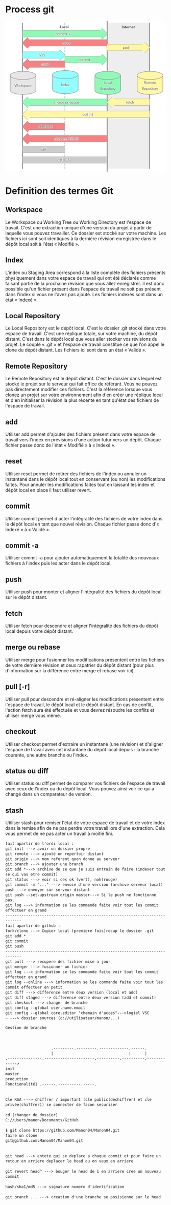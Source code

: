# Process git
![Grand Theft Life](git.png "GTL") 

# Definition des termes Git

## Workspace
Le Workspace ou Working Tree ou Working Directory est l'espace de travail. C'est une extraction unique d'une version du projet à partir de laquelle vous pouvez travailler. Ce dossier est stocké sur votre machine. Les fichiers ici sont soit identiques à la dernière révision enregistrée dans le dépôt local soit à l'état « Modifié ».

## Index
L'index ou Staging Area correspond à la liste complète des fichiers présents physiquement dans votre espace de travail qui ont été déclarés comme faisant partie de la prochaine révision que vous allez enregistrer. Il est donc possible qu'un fichier présent dans l'espace de travail ne soit pas présent dans l'index si vous ne l'avez pas ajouté. Les fichiers indexés sont dans un état « Indexé ».

## Local Repository
Le Local Repository est le dépôt local. C'est le dossier .git stocké dans votre espace de travail. C'est une réplique totale, sur votre machine, du dépôt distant. C'est dans le dépôt local que vous aller stocker vos révisions du projet. Le couple « .git » et l'espace de travail constitue ce que l'on appel le clone du dépôt distant. Les fichiers ici sont dans un état « Validé ».

## Remote Repository
Le Remote Repository est le dépôt distant. C'est le dossier dans lequel est stocké le projet sur le serveur qui fait office de référant. Vous ne pouvez pas directement modifier ces fichiers. C'est la référence lorsque vous clonez un projet sur votre environnement afin d'en créer une réplique local et d'en initialiser la révision la plus récente en tant qu'état des fichiers de l'espace de travail.

## add
Utiliser add permet d'ajouter des fichiers présent dans votre espace de travail vers l'index en prévisions d'une action futur vers un dépôt. Chaque fichier passe donc de l'état « Modifié » à « Indexé ».

## reset
Utiliser reset permet de retirer des fichiers de l'index ou annuler un instantané dans le dépôt local tout en conservant (ou non) les modifications faites. Pour annuler les modifications faites tout en laissant les index et dépôt local en place il faut utiliser revert.

## commit
Utiliser commit permet d'acter l'intégralité des fichiers de votre index dans le dépôt local en tant que nouvel révision. Chaque fichier passe donc d'« Indexé » à « Validé ».

## commit -a
Utiliser commit -a pour ajouter automatiquement la totalité des nouveaux fichiers à l'index puis les acter dans le dépôt local.

## push
Utiliser push pour monter et aligner l'intégralité des fichiers du dépôt local sur le dépôt distant.

## fetch
Utiliser fetch pour descendre et aligner l'intégralité des fichiers du dépôt local depuis votre dépôt distant.

## merge ou rebase
Utiliser merge pour fusionner les modifications présentent entre les fichiers de votre dernière révision et ceux rapatrier du dépôt distant (pour plus d'information sur la différence entre merge et rebase voir ici).

## pull [-r]
Utiliser pull pour descendre et ré-aligner les modifications présentent entre l'espace de travail, le dépôt local et le dépôt distant. En cas de conflit, l'action fetch aura été effectuée et vous devrez résoudre les conflits et utiliser merge vous même.

## checkout
Utiliser checkout permet d'extraire un instantané (une révision) et d'aligner l'espace de travail avec cet instantané du dépôt local depuis : la branche courante, une autre branche ou l'index.

## status ou diff
Utiliser status ou diff permet de comparer vos fichiers de l'espace de travail avec ceux de l'index ou du dépôt local. Vous pouvez ainsi voir ce qui a changé dans un comparateur de version.

## stash
Utiliser stash pour remiser l'état de votre espace de travail et de votre index dans la remise afin de ne pas perdre votre travail lors d'une extraction. Cela vous permet de ne pas acter un travail à moitié fini.


```git
fait apartir de l'ordi local :
git init ---> avoir un dossier propre
git remote ---> ajouté un repertoir distant 
git origin ---> nom referent quon donne au serveur 
git branch ---> ajouter une branch
git add *---> archive de se que je suis entrain de faire (indexer tout se qui vas etre commit)
git status ---> voir si ces ok (vert), nok(rouge)
git commit -m "..." ---> envoie d'une version (archive serveur local)
push ---> envoyer sur serveur distant 
git push --set-upstream origin master---> Si le push ne fonctionne pas.
git log ---> information se les commande faite voir tout les commit effectuer en grand
-----------------------------------------------------------------------------
fait apartir de github :
fork/clone ---> Copier local (premiere fois)recup le dossier .git
git add *
git commit
git push
-----------------------------------------------------------------------------
git pull ---> recupere des fichier mise a jour
git merger ---> fusionner un fichier
git log ---> information se les commande faite voir tout les commit effectuer en grand
git log --online ---> information se les commande faite voir tout les commit effectuer en petit
git diff ---> difference entre deux version (local et add)
git diff staged ---> difference entre deux version (add et commit)
git checkout ---> changer de branche
git config --global user.name.email
git config --global core.editor "chemain d'acces"--->logiel VSC
~ ---> dossier sources (c://utilisateur/manon/...)
```
```git
Gestion de branche



                    .---------.---------.-------------.------.
                    |                                 |      |
.---------------.----------------------.----------.----------.------------->
init
master
production
Fonctionalité1 .------.----------.-----.


Cle RSA ---> chiffrer / important (cle public(dechiffrer) et cle privée(chiffrer)) se connecter de facon securiser

cd (changer de dossier)
C://Users/manon/Documents/GitHub

$ git clone https://github.com/Manon04/Manon04.git
faire un clone 
git@github.com:Manon04/Manon04.git


git head ---> entete qui se deplace a chaque commit et pour faire un retour en arriere deplacer le head ou on veux en arriere 

git revert head^ ---> bouger le head de 1 en arriere cree un nouveau commit

hash/sha1/md5 ---> signature numero d'identification

git branch ... ---> creation d'une branche se posisionne sur le head 
```
